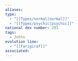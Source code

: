 ```yaml
---
aliases: 
type:
  - "[[Types/normal|normal]]"
  - "[[Types/psychic|psychic]]"
national dex number: 203
tags:
  - Johto
evolution line:
  - "[[Farigiraf]]"
associated:
---
```


